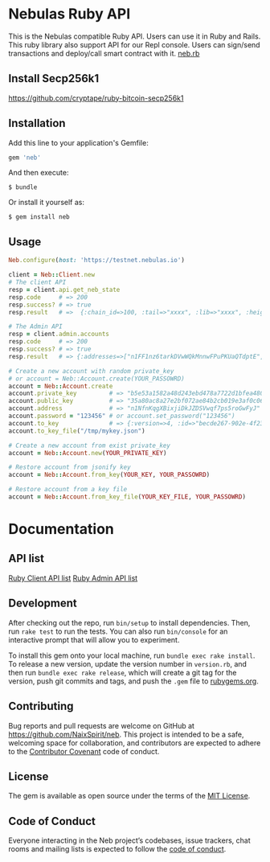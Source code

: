 # Nebulas Ruby API

This is the Nebulas compatible Ruby API. Users can use it in Ruby and Rails. This ruby library also support API for our Repl console. Users can sign/send transactions and deploy/call smart contract with it. [neb.rb](https://github.com/NaixSpirit/neb.rb)

## Install Secp256k1

https://github.com/cryptape/ruby-bitcoin-secp256k1

## Installation

Add this line to your application's Gemfile:

```ruby
gem 'neb'
```

And then execute:

    $ bundle

Or install it yourself as:

    $ gem install neb

## Usage

```ruby
Neb.configure(host: 'https://testnet.nebulas.io')

client = Neb::Client.new
# The client API
resp = client.api.get_neb_state
resp.code     # => 200
resp.success? # => true
resp.result   # =>  {:chain_id=>100, :tail=>"xxxx", :lib=>"xxxx", :height=>"1085", :protocol_version=>"/neb/1.0.0", :synchronized=>false, :version=>"1.0.1"}

# The Admin API
resp = client.admin.accounts
resp.code     # => 200
resp.success? # => true
resp.result   # => {:addresses=>["n1FF1nz6tarkDVwWQkMnnwFPuPKUaQTdptE", "n1FNj5aZhKFeFJ8cQ26Lvsr84NDvNSVRu67"]}

# Create a new account with random private_key
# or account = Neb::Account.create(YOUR_PASSOWRD)
account = Neb::Account.create
account.private_key         # => "b5e53a1582a48d243ebd478a7722d1bfea4805ff7c1da4cc7084043e8263c5a8"
account.public_key          # => "35a80ac8a27e2bf072ae84b2cb019e3af0c06547ad939fab1c6d12f713d26ae178d1fd6677aef3e6e94bc7cc1a39f4ca80fc2409a5ef59f97ee55dbd6efc7714"
account.address             # => "n1NfnKqgXBixjiDkJZDSVwqf7ps5roGwFyJ"
account.password = "123456" # or account.set_password("123456")
account.to_key              # => {:version=>4, :id=>"becde267-902e-4f23-ac01-53a4ba6edac7", :address=>"n1VYLxkZoehWEWPHxi351HgZ2R8Hfn2DGpa" ....}
account.to_key_file("/tmp/mykey.json")

# Create a new account from exist private_key
account = Neb::Account.new(YOUR_PRIVATE_KEY)

# Restore account from jsonify key
account = Neb::Account.from_key(YOUR_KEY, YOUR_PASSOWRD)

# Restore account from a key file
account = Neb::Account.from_key_file(YOUR_KEY_FILE, YOUR_PASSOWRD)
```

# Documentation

## API list

[Ruby Client API list](https://github.com/NaixSpirit/neb.rb/blob/master/lib/neb/client/api.rb)
[Ruby Admin API list](https://github.com/NaixSpirit/neb.rb/blob/master/lib/neb/client/admin.rb)

## Development

After checking out the repo, run `bin/setup` to install dependencies. Then, run `rake test` to run the tests. You can also run `bin/console` for an interactive prompt that will allow you to experiment.

To install this gem onto your local machine, run `bundle exec rake install`. To release a new version, update the version number in `version.rb`, and then run `bundle exec rake release`, which will create a git tag for the version, push git commits and tags, and push the `.gem` file to [rubygems.org](https://rubygems.org).

## Contributing

Bug reports and pull requests are welcome on GitHub at https://github.com/NaixSpirit/neb. This project is intended to be a safe, welcoming space for collaboration, and contributors are expected to adhere to the [Contributor Covenant](http://contributor-covenant.org) code of conduct.

## License

The gem is available as open source under the terms of the [MIT License](https://opensource.org/licenses/MIT).

## Code of Conduct

Everyone interacting in the Neb project’s codebases, issue trackers, chat rooms and mailing lists is expected to follow the [code of conduct](https://github.com/NaixSpirit/neb.rb/blob/master/CODE_OF_CONDUCT.md).

